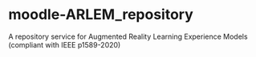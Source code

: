 # moodle-ARLEM_repository
A repository service for Augmented Reality Learning Experience Models (compliant with IEEE p1589-2020)
